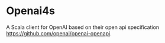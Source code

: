 # Openai4s

A Scala client for OpenAI based on their open api specification https://github.com/openai/openai-openapi.
